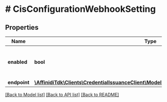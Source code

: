 # # CisConfigurationWebhookSetting

## Properties

Name | Type | Description | Notes
------------ | ------------- | ------------- | -------------
**enabled** | **bool** | flag to enabled or disabled the webhook | [default to false]
**endpoint** | [**\AffinidiTdk\Clients\CredentialIssuanceClient\Model\CisConfigurationWebhookSettingEndpoint**](CisConfigurationWebhookSettingEndpoint.md) |  | [optional]

[[Back to Model list]](../../README.md#models) [[Back to API list]](../../README.md#endpoints) [[Back to README]](../../README.md)
